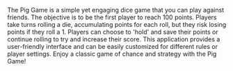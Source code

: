 The Pig Game is a simple yet engaging dice game that you can play against friends. The objective is to be the first player to reach 100 points. Players take turns rolling a die, accumulating points for each roll, but they risk losing points if they roll a 1. Players can choose to 'hold' and save their points or continue rolling to try and increase their score. This application provides a user-friendly interface and can be easily customized for different rules or player settings. Enjoy a classic game of chance and strategy with the Pig Game!
